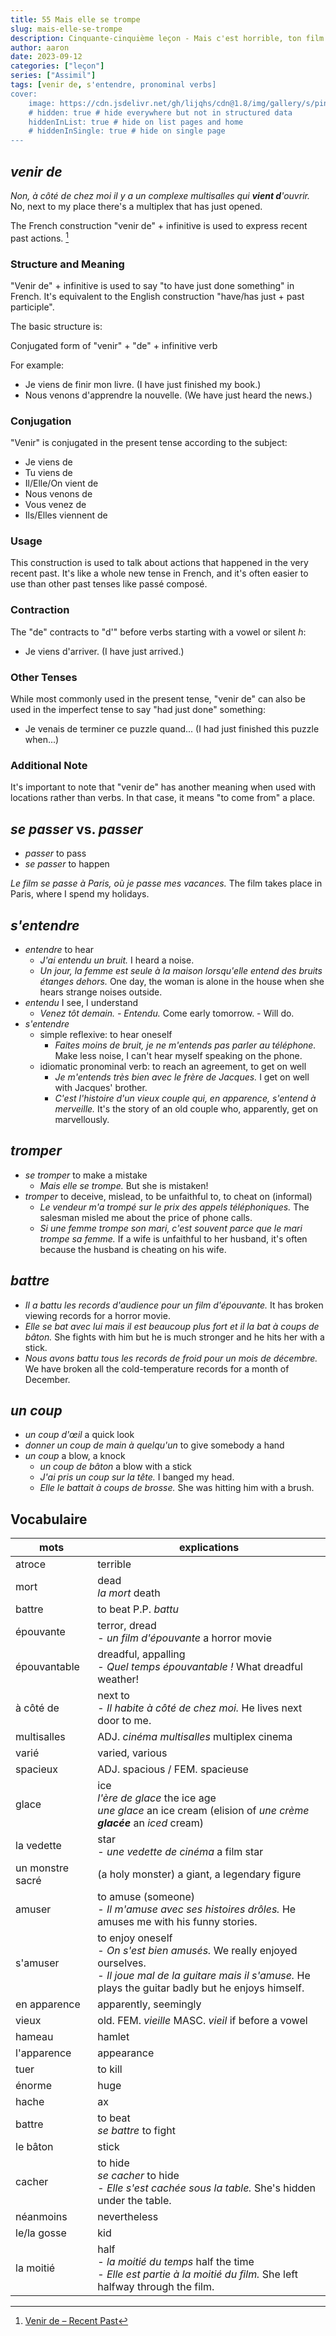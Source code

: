 ```yaml
---
title: 55 Mais elle se trompe
slug: mais-elle-se-trompe
description: Cinquante-cinquième leçon - Mais c'est horrible, ton film !
author: aaron
date: 2023-09-12
categories: ["leçon"]
series: ["Assimil"]
tags: [venir de, s'entendre, pronominal verbs]
cover: 
    image: https://cdn.jsdelivr.net/gh/lijqhs/cdn@1.8/img/gallery/s/pineapple-supply-co-qWlkCwBnwOE-unsplash.jpg
    # hidden: true # hide everywhere but not in structured data
    hiddenInList: true # hide on list pages and home
    # hiddenInSingle: true # hide on single page
---
```



## *venir de*

*Non, à côté de chez moi il y a un complexe multisalles qui **vient d**'ouvrir.* No, next to my place there's a multiplex that has just opened.

The French construction "venir de" + infinitive is used to express recent past actions. [^1]

### Structure and Meaning

"Venir de" + infinitive is used to say "to have just done something" in French. It's equivalent to the English construction "have/has just + past participle".

The basic structure is:

Conjugated form of "venir" + "de" + infinitive verb

For example:
- Je viens de finir mon livre. (I have just finished my book.)
- Nous venons d'apprendre la nouvelle. (We have just heard the news.)

### Conjugation

"Venir" is conjugated in the present tense according to the subject:

- Je viens de
- Tu viens de  
- Il/Elle/On vient de
- Nous venons de
- Vous venez de
- Ils/Elles viennent de

### Usage

This construction is used to talk about actions that happened in the very recent past. It's like a whole new tense in French, and it's often easier to use than other past tenses like passé composé.

### Contraction

The "de" contracts to "d'" before verbs starting with a vowel or silent *h*:
- Je viens d'arriver. (I have just arrived.)

### Other Tenses

While most commonly used in the present tense, "venir de" can also be used in the imperfect tense to say "had just done" something:
- Je venais de terminer ce puzzle quand... (I had just finished this puzzle when...)

### Additional Note

It's important to note that "venir de" has another meaning when used with locations rather than verbs. In that case, it means "to come from" a place.


[^1]: [Venir de – Recent Past](https://www.lawlessfrench.com/grammar/venir-recent-past/)


## *se passer* vs. *passer*

- *passer* to pass
- *se passer* to happen

*Le film se passe à Paris, où je passe mes vacances.* The film takes place in Paris, where I spend my holidays.


## *s'entendre*

- *entendre* to hear
  - *J'ai entendu un bruit.* I heard a noise.
  - *Un jour, la femme est seule à la maison lorsqu'elle entend des bruits étanges dehors.* One day, the woman is alone in the house when she hears strange noises outside.
- *entendu* I see, I understand
  - *Venez tôt demain. - Entendu.* Come early tomorrow. - Will do.
- *s'entendre* 
  - simple reflexive: to hear oneself
    - *Faites moins de bruit, je ne m'entends pas parler au téléphone.* Make less noise, I can't hear myself speaking on the phone.
  - idiomatic pronominal verb: to reach an agreement, to get on well
    - *Je m'entends très bien avec le frère de Jacques.* I get on well with Jacques' brother.
    - *C'est l'histoire d'un vieux couple qui, en apparence, s'entend à merveille.* It's the story of an old couple who, apparently, get on marvellously.


## *tromper*

- *se tromper* to make a mistake
  - *Mais elle se trompe.* But she is mistaken!
- *tromper* to deceive, mislead, to be unfaithful to, to cheat on (informal)
  - *Le vendeur m'a trompé sur le prix des appels téléphoniques.* The salesman misled me about the price of phone calls.
  - *Si une femme trompe son mari, c'est souvent parce que le mari trompe sa femme.* If a wife is unfaithful to her husband, it's often because the husband is cheating on his wife.


## *battre*

- *Il a battu les records d'audience pour un film d'épouvante.* It has broken viewing records for a horror movie.
- *Elle se bat avec lui mais il est beaucoup plus fort et il la bat à coups de bâton.* She fights with him but he is much stronger and he hits her with a stick.
- *Nous avons battu tous les records de froid pour un mois de décembre.* We have broken all the cold-temperature records for a month of December.

## *un coup*

- *un coup d'œil* a quick look
- *donner un coup de main à quelqu'un* to give somebody a hand
- *un coup* a blow, a knock
  - *un coup de bâton* a blow with a stick
  - *J'ai pris un coup sur la tête.* I banged my head.
  - *Elle le battait à coups de brosse.* She was hitting him with a brush.

## Vocabulaire

| mots | explications |
| ---- | ------ | 
| atroce | terrible |
| mort | dead <br/> *la mort* death |
| battre | to beat P.P. *battu* |
| épouvante | terror, dread <br/> - *un film d'épouvante* a horror movie |
| épouvantable | dreadful, appalling <br/> - *Quel temps épouvantable !* What dreadful weather! |
| à côté de | next to <br/> - *Il habite à côté de chez moi.* He lives next door to me. |
| multisalles | ADJ. *cinéma multisalles* multiplex cinema |
| varié | varied, various |
| spacieux | ADJ. spacious / FEM. spacieuse |
| glace | ice <br/> *l'ère de glace* the ice age <br/> *une glace* an ice cream (elision of *une crème **glacée*** an *iced* cream) |
| la vedette | star <br/> - *une vedette de cinéma* a film star |
| un monstre sacré | (a holy monster) a giant, a legendary figure |
| amuser | to amuse (someone) <br/> - *Il m'amuse avec ses histoires drôles.* He amuses me with his funny stories. |
| s'amuser | to enjoy oneself <br/> - *On s'est bien amusés.* We really enjoyed ourselves. <br/> - *Il joue mal de la guitare mais il s'amuse.* He plays the guitar badly but he enjoys himself. |
| en apparence | apparently, seemingly |
| vieux | old. FEM. *vieille* MASC. *vieil* if before a vowel |
| hameau | hamlet |
| l'apparence | appearance |
| tuer | to kill |
| énorme | huge |
| hache | ax |
| battre | to beat <br/> *se battre* to fight |
| le bâton | stick |
| cacher | to hide <br/> *se cacher* to hide <br/> - *Elle s'est cachée sous la table.* She's hidden under the table. |
| néanmoins | nevertheless |
| le/la gosse | kid |
| la moitié | half <br/> - *la moitié du temps* half the time <br/> - *Elle est partie à la moitié du film.* She left halfway through the film. |